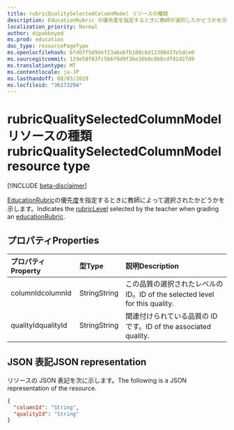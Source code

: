 ```yaml
---
title: rubricQualitySelectedColumnModel リソースの種類
description: EducationRubric の優先度を指定するときに教師が選択したかどうかを示します。
localization_priority: Normal
author: dipakboyed
ms.prod: education
doc_type: resourcePageType
ms.openlocfilehash: 6fd6ff5d9def23a6a6fb180c8d12398437e5dce0
ms.sourcegitcommit: 129e58f83fc566f9d9f36e26b0c0b8cdf81d27d9
ms.translationtype: MT
ms.contentlocale: ja-JP
ms.lasthandoff: 08/03/2019
ms.locfileid: "36173294"
---
```

# <a name="rubricqualityselectedcolumnmodel-resource-type"></a><span data-ttu-id="a2a2e-103">rubricQualitySelectedColumnModel リソースの種類</span><span class="sxs-lookup"><span data-stu-id="a2a2e-103">rubricQualitySelectedColumnModel resource type</span></span>

[!INCLUDE [beta-disclaimer](../../includes/beta-disclaimer.md)]

<span data-ttu-id="a2a2e-104">[EducationRubric](educationrubric.md)の優先[度](rubriclevel.md)を指定するときに教師によって選択されたかどうかを示します。</span><span class="sxs-lookup"><span data-stu-id="a2a2e-104">Indicates the [rubricLevel](rubriclevel.md) selected by the teacher when grading an [educationRubric](educationrubric.md).</span></span>

## <a name="properties"></a><span data-ttu-id="a2a2e-105">プロパティ</span><span class="sxs-lookup"><span data-stu-id="a2a2e-105">Properties</span></span>

| <span data-ttu-id="a2a2e-106">プロパティ</span><span class="sxs-lookup"><span data-stu-id="a2a2e-106">Property</span></span>     | <span data-ttu-id="a2a2e-107">型</span><span class="sxs-lookup"><span data-stu-id="a2a2e-107">Type</span></span>        | <span data-ttu-id="a2a2e-108">説明</span><span class="sxs-lookup"><span data-stu-id="a2a2e-108">Description</span></span> |
|:-------------|:------------|:------------|
|<span data-ttu-id="a2a2e-109">columnId</span><span class="sxs-lookup"><span data-stu-id="a2a2e-109">columnId</span></span>|<span data-ttu-id="a2a2e-110">String</span><span class="sxs-lookup"><span data-stu-id="a2a2e-110">String</span></span>|<span data-ttu-id="a2a2e-111">この品質の選択されたレベルの ID。</span><span class="sxs-lookup"><span data-stu-id="a2a2e-111">ID of the selected level for this quality.</span></span>|
|<span data-ttu-id="a2a2e-112">qualityId</span><span class="sxs-lookup"><span data-stu-id="a2a2e-112">qualityId</span></span>|<span data-ttu-id="a2a2e-113">String</span><span class="sxs-lookup"><span data-stu-id="a2a2e-113">String</span></span>|<span data-ttu-id="a2a2e-114">関連付けられている品質の ID です。</span><span class="sxs-lookup"><span data-stu-id="a2a2e-114">ID of the associated quality.</span></span>|

## <a name="json-representation"></a><span data-ttu-id="a2a2e-115">JSON 表記</span><span class="sxs-lookup"><span data-stu-id="a2a2e-115">JSON representation</span></span>

<span data-ttu-id="a2a2e-116">リソースの JSON 表記を次に示します。</span><span class="sxs-lookup"><span data-stu-id="a2a2e-116">The following is a JSON representation of the resource.</span></span>

<!-- {
  "blockType": "resource",
  "optionalProperties": [

  ],
  "@odata.type": "microsoft.graph.rubricQualitySelectedColumnModel",
  "baseType": null
}-->

```json
{
  "columnId": "String",
  "qualityId": "String"
}
```

<!-- uuid: 16cd6b66-4b1a-43a1-adaf-3a886856ed98
2019-02-04 14:57:30 UTC -->
<!-- {
  "type": "#page.annotation",
  "description": "rubricQualitySelectedColumnModel resource",
  "keywords": "",
  "section": "documentation",
  "tocPath": ""
}-->